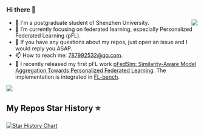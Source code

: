

### Hi there 👋
<img align="right" src="https://github-readme-stats.vercel.app/api?username=KarhouTam&show_icons=true&count_private=true&theme=transparent" />
 
 - 🤖 I'm a postgraduate student of Shenzhen University.
 - 🌱 I’m currently focusing on federated learning, especially Personalized Federated Learning (pFL).
 - 👀 If you have any questions about my repos, just open an issue and I would reply you ASAP.
 - 📫 How to reach me: 787992532@qq.com.
 - 🎉 I recently released my first pFL work [pFedSim: Similarity-Aware Model Aggregation Towards Personalized Federated Learning](https://arxiv.org/abs/2305.15706). The implementation is integrated in [FL-bench](https://github.com/KarhouTam/FL-bench).


<img align="center" src="https://github-readme-stats.vercel.app/api/pin/?username=KarhouTam&repo=FL-bench&theme=transparent" />

## My Repos Star History ⭐

[![Star History Chart](https://api.star-history.com/svg?repos=KarhouTam/FL-bench,KarhouTam/pFedLA,KarhouTam/SCAFFOLD-PyTorch,KarhouTam/Per-FedAvg&type=Date)](https://star-history.com/#KarhouTam/FL-bench&KarhouTam/pFedLA&KarhouTam/SCAFFOLD-PyTorch&KarhouTam/Per-FedAvg&Date)
